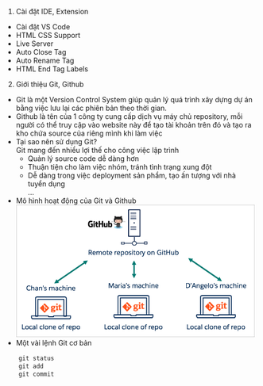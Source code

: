 1. Cài đặt IDE, Extension
- Cài đặt VS Code
- HTML CSS Support
- Live Server
- Auto Close Tag
- Auto Rename Tag
- HTML End Tag Labels
2. Giới thiệu Git, Github
- Git là một Version Control System giúp quản lý quá trình xây dựng dự án bằng việc lưu lại các phiên bản theo thời gian.
- Github là tên của 1 công ty cung cấp dịch vụ máy chủ repository, mỗi người có thể truy cập vào website này để tạo tài khoản trên đó và tạo ra kho chứa source của riêng mình khi làm việc
- Tại sao nên sử dụng Git? <br>
Git mang đến nhiều lợi thế cho công việc lập trình
    - Quản lý source code dễ dàng hơn
    - Thuận tiện cho làm việc nhóm, tránh tình trạng xung đột 
    - Dễ dàng trong việc deployment sản phẩm, tạo ấn tượng với nhà tuyển dụng <br>
    ...
- Mô hình hoạt động của Git và Github
![Mô hình hoạt động của Git và Github](git-github.png)
- Một vài lệnh Git cơ bản
```
    git status
    git add
    git commit
```